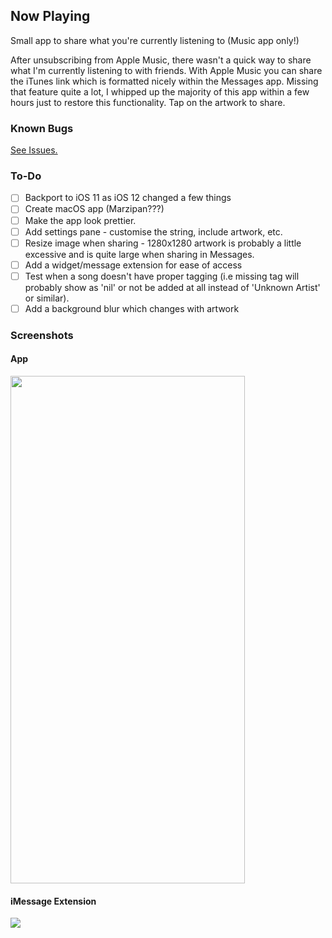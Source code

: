 ## Now Playing
Small app to share what you're currently listening to (Music app only!)

After unsubscribing from Apple Music, there wasn't a quick way to share what I'm currently listening to with friends. With Apple Music you can share the iTunes link which is formatted nicely within the Messages app. Missing that feature quite a lot, I whipped up the majority of this app within a few hours just to restore this functionality. Tap on the artwork to share.

### Known Bugs
[See Issues.](https://github.com/greenywd/NowPlaying/issues)

### To-Do
- [ ] Backport to iOS 11 as iOS 12 changed a few things
- [ ] Create macOS app (Marzipan???)
- [ ] Make the app look prettier.
- [ ] Add settings pane - customise the string, include artwork, etc.
- [ ] Resize image when sharing - 1280x1280 artwork is probably a little excessive and is quite large when sharing in Messages.
- [ ] Add a widget/message extension for ease of access
- [ ] Test when a song doesn't have proper tagging (i.e missing tag will probably show as 'nil' or not be added at all instead of 'Unknown Artist' or similar).
- [ ] Add a background blur which changes with artwork

### Screenshots
#### App
<img src="https://raw.githubusercontent.com/greenywd/NowPlaying/master/IMG_4732.png" width="375" height="812">

#### iMessage Extension
<img src="https://raw.githubusercontent.com/greenywd/NowPlaying/master/IMG_4962.jpeg">
